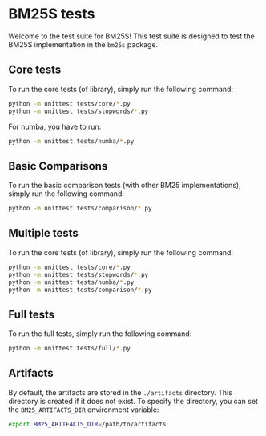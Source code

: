 # BM25S tests

Welcome to the test suite for BM25S! This test suite is designed to test the BM25S implementation in the `bm25s` package.

## Core tests

To run the core tests (of library), simply run the following command:

```bash
python -m unittest tests/core/*.py
python -m unittest tests/stopwords/*.py
```

For numba, you have to run:

```bash
python -m unittest tests/numba/*.py
```


## Basic Comparisons

To run the basic comparison tests (with other BM25 implementations), simply run the following command:

```bash
python -m unittest tests/comparison/*.py
```

## Multiple tests

To run the core tests (of library), simply run the following command:

```bash
python -m unittest tests/core/*.py
python -m unittest tests/stopwords/*.py
python -m unittest tests/numba/*.py
python -m unittest tests/comparison/*.py
```

## Full tests

To run the full tests, simply run the following command:

```bash
python -m unittest tests/full/*.py
```

## Artifacts

By default, the artifacts are stored in the `./artifacts` directory. This directory is created if it does not exist. To specify the directory, you can set the `BM25_ARTIFACTS_DIR` environment variable:
 
```bash
export BM25_ARTIFACTS_DIR=/path/to/artifacts
```
